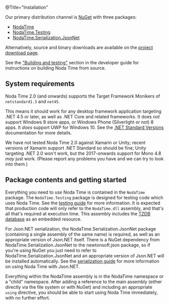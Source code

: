 @Title="Installation"

Our primary distribution channel is [NuGet](https://www.nuget.org/) with
three packages:

- [NodaTime](https://www.nuget.org/packages/NodaTime)
- [NodaTime.Testing](https://www.nuget.org/packages/NodaTime.Testing)
- [NodaTime.Serialization.JsonNet](https://www.nuget.org/packages/NodaTime.Serialization.JsonNet)

Alternatively, source and binary downloads are available on the
[project download page][downloads].

[downloads]: /downloads/

See the ["Building and testing"][building] section in the developer guide for
instructions on building Noda Time from source.

[building]: /developer/building

System requirements
-------------------

Noda Time 2.0 (and onwards) supports the Target Framework Monikers of `netstandard1.3` and `net45`.

This means it should work for any desktop framework application targeting .NET 4.5 or later, as well as .NET Core and related frameworks.
It does *not* support Windows 8 store apps, or Windows Phone (Silverlight or not) 8 apps. It *does* support UWP for Windows 10. See
the [.NET Standard Versions](https://github.com/dotnet/standard/blob/main/docs/versions.md) documentation for more details.

We have not tested Noda Time 2.0 against Xamarin or Unity; recent versions of Xamarin support .NET Standard so should be fine;
Unity targeting .NET 2.0 won't work, but the 2017-onwards support for Mono 4.8 *may* just work. (Please report any problems you
have and we can try to look into them.)

Package contents and getting started
------------------------------------

Everything you need to *use* Noda Time is contained in the `NodaTime` package. The `NodaTime.Testing` package is designed
for testing code which uses Noda Time. See the [testing guide](testing) for more information. It is expected
that production code will only refer to the `NodaTime.dll` assembly, and that's all that's required at execution time.
This assembly includes the [TZDB database](tzdb) as an embedded resource.

For Json.NET serialization, the NodaTime.Serialization.JsonNet package (containing a single assembly of the same name) is
required, as well as an appropriate version of Json.NET itself. There is a NuGet dependency from NodaTime.Serialization.JsonNet
to the newtonsoft.json package, so if you're using NuGet you just need to refer to NodaTime.Serialization.JsonNet and an
appropriate version of Json.NET will be installed automatically. See the [serialization guide](serialization) for more
information on using Noda Time with Json.NET.

Everything within the NodaTime assembly is in the NodaTime namespace or a "child" namespace. After adding a reference to
the main assembly (either directly via the file system or with NuGet) and including an appropriate `using` directive, you should
be able to start using Noda Time immediately, with no further effort.
